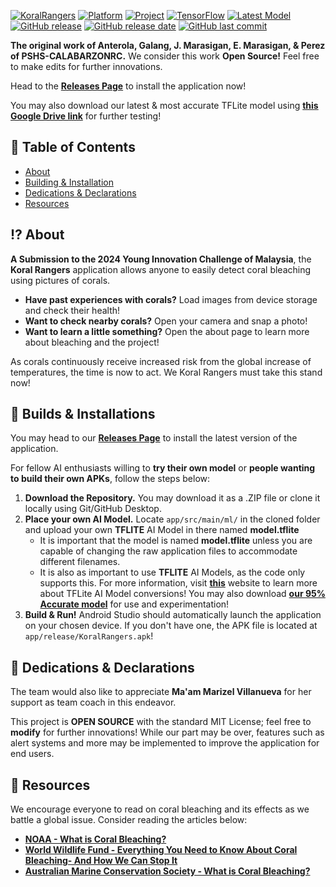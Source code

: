 [![KoralRangers](https://drive.google.com/uc?export=view&id=1kB6jk-yngh4NAxV2QBIC6g7N5aTIjC-Q)](https://github.com/GGGalang/KoralRangers)
[![Platform](https://img.shields.io/badge/OS-Android-green)](#)
[![Project](https://img.shields.io/badge/YIC_Status-Submitted-green)](#)
[![TensorFlow](https://img.shields.io/badge/TensorFlow-2.15.0-orange)](#)
[![Latest Model](https://img.shields.io/badge/Latest_Model-95Percent_Accurate-green)](https://drive.google.com/file/d/1do-eYXFRqS7pzwgHCiVvERrCsht3fbVa/view?usp=drive_link)
[![GitHub release](https://img.shields.io/github/v/release/GGGalang/KoralRangers)](#)
[![GitHub release date](https://img.shields.io/github/release-date/GGGalang/KoralRangers)](#)
[![GitHub last commit](https://img.shields.io/github/last-commit/GGGalang/KoralRangers)](#)

**The original work of Anterola, Galang, J. Marasigan, E. Marasigan, & Perez of PSHS-CALABARZONRC.**
We consider this work **__Open Source!__** Feel free to make edits for further innovations.

Head to the **[Releases Page](https://github.com/GGGalang/KoralRangers/releases)** to install the application now!

You may also download our latest & most accurate TFLite model using **[this Google Drive link](https://drive.google.com/file/d/1do-eYXFRqS7pzwgHCiVvERrCsht3fbVa/view?usp=drive_link)** for further testing!

## 📌 Table of Contents
- [About](#%EF%B8%8F-about)
- [Building & Installation](#-builds--installations)
- [Dedications & Declarations](#-builds--installations)
- [Resources](#-resources)


## ⁉️ About
**A Submission to the 2024 Young Innovation Challenge of Malaysia**, the **Koral Rangers** application allows anyone to easily detect coral bleaching using pictures of corals.
- **Have past experiences with corals?** Load images from device storage and check their health!
- **Want to check nearby corals?** Open your camera and snap a photo!
- **Want to learn a little something?** Open the about page to learn more about bleaching and the project!

As corals continuously receive increased risk from the global increase of temperatures, the time is now to act. We Koral Rangers must take this stand now!


## 🔨 Builds & Installations
You may head to our **[Releases Page](https://github.com/GGGalang/KoralRangers/releases)** to install the latest version of the application.

For fellow AI enthusiasts willing to **try their own model** or **people wanting to build their own APKs**, follow the steps below:
1. **Download the Repository.** You may download it as a .ZIP file or clone it locally using Git/GitHub Desktop.
2. **Place your own AI Model.** Locate ```app/src/main/ml/``` in the cloned folder and upload your own **TFLITE** AI Model in there named **model.tflite**
   - It is important that the model is named **model.tflite** unless you are capable of changing the raw application files to accommodate different filenames.
   - It is also as important to use **TFLITE** AI Models, as the code only supports this. For more information, visit **[this](https://ai.google.dev/edge/litert/models/convert_tf)** website to learn more about TFLite AI Model conversions! You may also download **[our 95% Accurate model](https://drive.google.com/file/d/1do-eYXFRqS7pzwgHCiVvERrCsht3fbVa/view?usp=drive_link)** for use and experimentation!
3. **Build & Run!** Android Studio should automatically launch the application on your chosen device. If you don't have one, the APK file is located at ```app/release/KoralRangers.apk```!


## 🌸 Dedications & Declarations
The team would also like to appreciate **Ma'am Marizel Villanueva** for her support as team coach in this endeavor.

This project is **OPEN SOURCE** with the standard MIT License; feel free to **modify** for further innovations! While our part may be over, features such as alert systems and more may be implemented to improve the application for end users.


## 📖 Resources
We encourage everyone to read on coral bleaching and its effects as we battle a global issue. Consider reading the articles below:
- **[NOAA - What is Coral Bleaching?](https://oceanservice.noaa.gov/facts/coral_bleach.htm)**
- **[World Wildlife Fund - Everything You Need to Know About Coral Bleaching- And How We Can Stop It](https://www.worldwildlife.org/pages/everything-you-need-to-know-about-coral-bleaching-and-how-we-can-stop-it)**
- **[Australian Marine Conservation Society - What is Coral Bleaching?](https://www.marineconservation.org.au/coral-bleaching/)**
